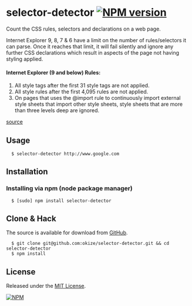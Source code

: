 # selector-detector [![NPM version](https://badge.fury.io/js/selector-detector.png)](http://badge.fury.io/js/selector-detector)

Count the CSS rules, selectors and declarations on a web page.

Internet Explorer 9, 8, 7 & 6 have a limit on the number of rules/selectors it can parse. Once it reaches that limit, it will fail silently and ignore any further CSS declarations which result in aspects of the page not having styling applied.

#### Internet Explorer (9 and below) Rules:

1. All style tags after the first 31 style tags are not applied.
2. All style rules after the first 4,095 rules are not applied.
3. On pages that uses the @import rule to continuously import external style sheets that import other style sheets, style sheets that are more than three levels deep are ignored.

[source](http://support.microsoft.com/kb/262161)


## Usage
```
  $ selector-detector http://www.google.com
```

## Installation

### Installing via npm (node package manager)
```
  $ [sudo] npm install selector-detector
```

## Clone & Hack

The source is available for download from [GitHub](https://github.com/okize/selector-detector).
```
  $ git clone git@github.com:okize/selector-detector.git && cd selector-detector
  $ npm install
```

## License

Released under the [MIT License](http://www.opensource.org/licenses/mit-license.php).

[![NPM](https://nodei.co/npm/selector-detector.png)](https://nodei.co/npm/selector-detector/)

